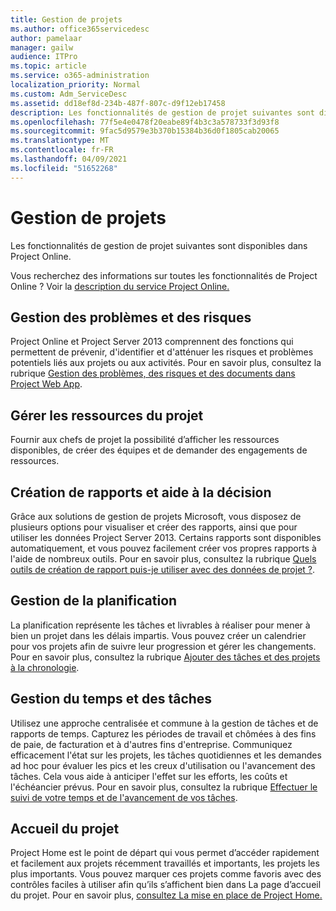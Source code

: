 ```yaml
---
title: Gestion de projets
ms.author: office365servicedesc
author: pamelaar
manager: gailw
audience: ITPro
ms.topic: article
ms.service: o365-administration
localization_priority: Normal
ms.custom: Adm_ServiceDesc
ms.assetid: dd18ef8d-234b-487f-807c-d9f12eb17458
description: Les fonctionnalités de gestion de projet suivantes sont disponibles dans Project Online.
ms.openlocfilehash: 77f5e4e0478f20eabe89f4b3c3a578733f3d93f8
ms.sourcegitcommit: 9fac5d9579e3b370b15384b36d0f1805cab20065
ms.translationtype: MT
ms.contentlocale: fr-FR
ms.lasthandoff: 04/09/2021
ms.locfileid: "51652268"
---
```

# <a name="project-management"></a>Gestion de projets

Les fonctionnalités de gestion de projet suivantes sont disponibles dans Project Online.
  
Vous recherchez des informations sur toutes les fonctionnalités de Project Online ? Voir la [description du service Project Online.](project-online-service-description.md)
  
## <a name="issues-and-risk-management"></a>Gestion des problèmes et des risques

Project Online et Project Server 2013 comprennent des fonctions qui permettent de prévenir, d'identifier et d'atténuer les risques et problèmes potentiels liés aux projets ou aux activités. Pour en savoir plus, consultez la rubrique [Gestion des problèmes, des risques et des documents dans Project Web App](/previous-versions/office/project-server-2010/hh767484(v=office.14)).
  
## <a name="manage-project-resources"></a>Gérer les ressources du projet

Fournir aux chefs de projet la possibilité d’afficher les ressources disponibles, de créer des équipes et de demander des engagements de ressources.
  
## <a name="reporting-and-business-intelligence"></a>Création de rapports et aide à la décision

Grâce aux solutions de gestion de projets Microsoft, vous disposez de plusieurs options pour visualiser et créer des rapports, ainsi que pour utiliser les données Project Server 2013. Certains rapports sont disponibles automatiquement, et vous pouvez facilement créer vos propres rapports à l'aide de nombreux outils. Pour en savoir plus, consultez la rubrique [Quels outils de création de rapport puis-je utiliser avec des données de projet ?](/ProjectOnline/what-reporting-tools-can-i-use-with-project-data).
  
## <a name="schedule-management"></a>Gestion de la planification

La planification représente les tâches et livrables à réaliser pour mener à bien un projet dans les délais impartis. Vous pouvez créer un calendrier pour vos projets afin de suivre leur progression et gérer les changements. Pour en savoir plus, consultez la rubrique [Ajouter des tâches et des projets à la chronologie](https://go.microsoft.com/fwlink/?LinkID=402655).
  
## <a name="time-and-task-management"></a>Gestion du temps et des tâches

Utilisez une approche centralisée et commune à la gestion de tâches et de rapports de temps. Capturez les périodes de travail et chômées à des fins de paie, de facturation et à d'autres fins d'entreprise. Communiquez efficacement l'état sur les projets, les tâches quotidiennes et les demandes ad hoc pour évaluer les pics et les creux d'utilisation ou l'avancement des tâches. Cela vous aide à anticiper l'effet sur les efforts, les coûts et l'échéancier prévus. Pour en savoir plus, consultez la rubrique [Effectuer le suivi de votre temps et de l'avancement de vos tâches](https://go.microsoft.com/fwlink/p/?LinkId=271321).

## <a name="project-home"></a>Accueil du projet

Project Home est le point de départ qui vous permet d’accéder rapidement et facilement aux projets récemment travaillés et importants, les projets les plus importants. Vous pouvez marquer ces projets comme favoris avec des contrôles faciles à utiliser afin qu’ils s’affichent bien dans La page d’accueil du projet. Pour en savoir plus, [consultez La mise en place de Project Home.](https://support.office.com/article/a3b38418-35e7-4df4-8e4a-ba6a4fa0562a)
